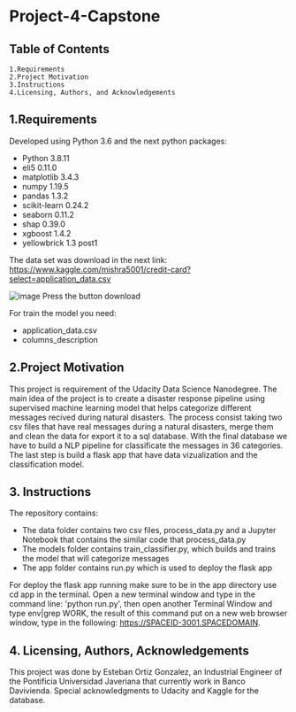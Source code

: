 # Project-4-Capstone
## Table of Contents

    1.Requirements
    2.Project Motivation
    3.Instructions
    4.Licensing, Authors, and Acknowledgements

## 1.Requirements

Developed using Python 3.6 and the next python packages:

* Python 3.8.11
* eli5 0.11.0
* matplotlib 3.4.3
* numpy 1.19.5
* pandas 1.3.2
* scikit-learn 0.24.2
* seaborn 0.11.2
* shap 0.39.0
* xgboost 1.4.2
* yellowbrick 1.3 post1

The data set was download in the next link:
https://www.kaggle.com/mishra5001/credit-card?select=application_data.csv

![image](https://user-images.githubusercontent.com/88516507/140079922-68d7ea8a-3d05-4d83-8140-f2ebc7c508f6.png)
Press the button download

For train the model you need:
* application_data.csv
* columns_description

## 2.Project Motivation

This project is  requirement of the Udacity Data Science Nanodegree. The main idea of the project is to create a disaster response pipeline using supervised machine learning model that helps categorize different messages recived during natural disasters. The process consist taking two csv files that have real messages during a natural disasters, merge them and clean the data for export it to a sql database. With the final database we have to build a NLP pipeline for classificate the messages in 36 categories. The last step is build a flask app that have data vizualization and the classification model.

## 3. Instructions

The repository contains:

* The data folder contains two csv files, process_data.py and a Jupyter Notebook that contains the similar code that process_data.py
* The models folder contains train_classifier.py, which builds and trains the model that will categorize messages
* The app folder contains run.py which is used to deploy the flask app

For deploy the flask app running make sure to be in the app directory use cd app in the terminal. Open a new terminal window and type in the command line: 'python run.py', then 
open another Terminal Window and type env|grep WORK, the result of this command put on a new web browser window, type in the following: https://SPACEID-3001.SPACEDOMAIN.

## 4. Licensing, Authors, Acknowledgements
This project was done by  Esteban Ortiz Gonzalez, an Industrial Engineer of the Pontificia Universidad Javeriana that currently work in Banco Davivienda.
Special acknowledgments to Udacity and Kaggle for the database.


